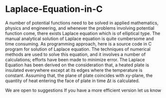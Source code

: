 # Laplace-Equation-in-C
A number of potential functions need to be solved in applied mathematics, physics and engineering, and whenever the problems involving potential function come, there exists Laplace equation which is of elliptical type.  The manual analytical solution of Laplace equation is quite cumbersome and time consuming. As programming approach, here is a source code in C program for solution of Laplace equation. The techniques of numerical methods are used to solve this equation, and it involves a number of calculations; efforts have been made to minimize error.  The Laplace Equation has been derived on the consideration that, a heated plate is insulated everywhere except at its edges where the temperature is constant. Assuming that, the plane of plate coincides with xy-plane, the quantity of heat entering the face of plate in time Δt is calculated.

We are open to suggestions
If you have a more efficient version
let us know
